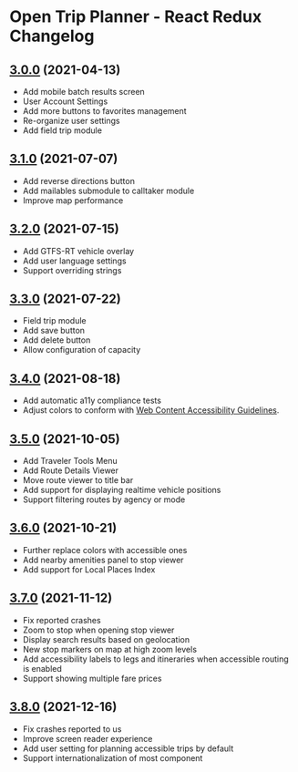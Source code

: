 # Open Trip Planner - React Redux Changelog

## [3.0.0](https://github.com/opentripplanner/otp-react-redux/releases/tag/v3.0.0) (2021-04-13)

- Add mobile batch results screen
- User Account Settings
- Add more buttons to favorites management
- Re-organize user settings
- Add field trip module

## [3.1.0](https://github.com/opentripplanner/otp-react-redux/releases/tag/v3.1.0) (2021-07-07)

- Add reverse directions button
- Add mailables submodule to calltaker module
- Improve map performance

## [3.2.0](https://github.com/opentripplanner/otp-react-redux/releases/tag/v3.2.0) (2021-07-15)

- Add GTFS-RT vehicle overlay
- Add user language settings
- Support overriding strings

## [3.3.0](https://github.com/opentripplanner/otp-react-redux/releases/tag/v3.3.0) (2021-07-22)

- Field trip module
- Add save button
- Add delete button
- Allow configuration of capacity

## [3.4.0](https://github.com/opentripplanner/otp-react-redux/releases/tag/v3.4.0) (2021-08-18)

- Add automatic a11y compliance tests
- Adjust colors to conform with [Web Content Accessibility Guidelines](https://www.w3.org/WAI/standards-guidelines/wcag/).

## [3.5.0](https://github.com/opentripplanner/otp-react-redux/releases/tag/v3.5.0) (2021-10-05)

- Add Traveler Tools Menu
- Add Route Details Viewer
- Move route viewer to title bar
- Add support for displaying realtime vehicle positions
- Support filtering routes by agency or mode

## [3.6.0](https://github.com/opentripplanner/otp-react-redux/releases/tag/v3.6.0) (2021-10-21)

- Further replace colors with accessible ones
- Add nearby amenities panel to stop viewer
- Add support for Local Places Index

## [3.7.0](https://github.com/opentripplanner/otp-react-redux/releases/tag/v3.7.0) (2021-11-12)

- Fix reported crashes
- Zoom to stop when opening stop viewer
- Display search results based on geolocation
- New stop markers on map at high zoom levels
- Add accessibility labels to legs and itineraries when accessible routing is enabled
- Support showing multiple fare prices

## [3.8.0](https://github.com/opentripplanner/otp-react-redux/releases/tag/v3.8.0) (2021-12-16)

- Fix crashes reported to us
- Improve screen reader experience
- Add user setting for planning accessible trips by default
- Support internationalization of most component
